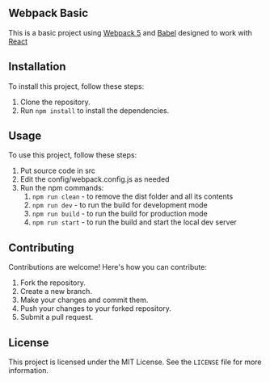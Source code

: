 ## Webpack Basic

This is a basic project using [Webpack 5](http://webpack.js.org) and [Babel](http://babeljs.io) designed to work with [React](http://react.dev)


## Installation

To install this project, follow these steps:

1. Clone the repository.
2. Run `npm install` to install the dependencies.

## Usage

To use this project, follow these steps:

1. Put source code in src
2. Edit the config/webpack.config.js as needed
3. Run the npm commands:
    1. `npm run clean` - to remove the dist folder and all its contents
    2. `npm run dev` - to run the build for development mode
    3. `npm run build` - to run the build for production mode
    4. `npm run start` - to run the build and start the local dev server

## Contributing

Contributions are welcome! Here's how you can contribute:

1. Fork the repository.
2. Create a new branch.
3. Make your changes and commit them.
4. Push your changes to your forked repository.
5. Submit a pull request.

## License

This project is licensed under the MIT License. See the `LICENSE` file for more information.
